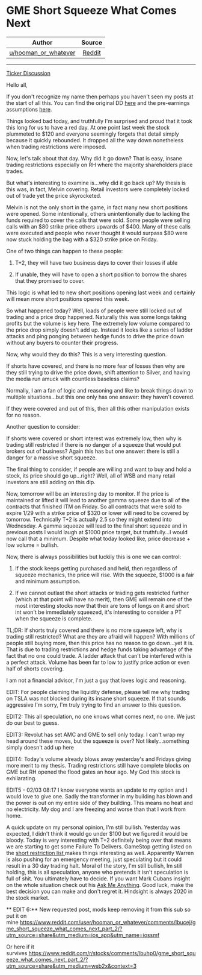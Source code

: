GME Short Squeeze What Comes Next
=================================

| Author       | Source       | 
| :-------------: |:-------------:|
|  [u/hooman_or_whatever](https://www.reddit.com/user/hooman_or_whatever/) | [Reddit](https://www.reddit.com/r/stocks/comments/laln2m/gme_short_squeeze_what_comes_next/) | 

---

[Ticker Discussion](https://www.reddit.com/r/stocks/search?q=flair_name%3A%22Ticker%20Discussion%22&restrict_sr=1)

Hello all,

If you don't recognize my name then perhaps you haven't seen my posts at the start of all this. You can find the original DD [here](https://www.reddit.com/r/stocks/comments/k688qv/for_those_who_dont_understand_the_inevitable/?utm_source=share&utm_medium=web2x&context=3) and the pre-earnings assumptions [here](https://www.reddit.com/r/stocks/comments/k3p4bc/when_will_the_gme_squeeze_happen_answers_here/?utm_source=share&utm_medium=web2x&context=3).

Things looked bad today, and truthfully I'm surprised and proud that it took this long for us to have a red day. At one point last week the stock plummeted to $120 and everyone seemingly forgets that detail simply because it quickly rebounded. It dropped all the way down nonetheless when trading restrictions were imposed.

Now, let's talk about that day. Why did it go down? That is easy, insane trading restrictions especially on RH where the majority shareholders place trades.

But what's interesting to examine is...why did it go back up? My thesis is this was, in fact, Melvin covering. Retail investors were completely locked out of trade yet the price skyrocketed.

Melvin is not the only short in the game, in fact many new short positions were opened. Some intentionally, others unintentionally due to lacking the funds required to cover the calls that were sold. Some people were selling calls with an $80 strike price others upwards of $400. Many of these calls were executed and people who never thought it would surpass $80 were now stuck holding the bag with a $320 strike price on Friday.

One of two things can happen to these people:

1.  T+2, they will have two business days to cover their losses if able

2.  If unable, they will have to open a short position to borrow the shares that they promised to cover.

This logic is what led to new short positions opening last week and certainly will mean more short positions opened this week.

So what happened today? Well, loads of people were still locked out of trading and a price drop happened. Naturally this was some longs taking profits but the volume is key here. The extremely low volume compared to the price drop simply doesn't add up. Instead it looks like a series of ladder attacks and ping ponging between hedge funds to drive the price down without any buyers to counter their progress.

Now, why would they do this? This is a very interesting question.

If shorts have covered, and there is no more fear of losses then why are they still trying to drive the price down, shift attention to Silver, and having the media run amuck with countless baseless claims?

Normally, I am a fan of logic and reasoning and like to break things down to multiple situations...but this one only has one answer: they haven't covered.

If they were covered and out of this, then all this other manipulation exists for no reason.

Another question to consider:

If shorts were covered or short interest was extremely low, then why is trading still restricted if there is no danger of a squeeze that would put brokers out of business? Again this has but one answer: there is still a danger for a massive short squeeze.

The final thing to consider, if people are willing and want to buy and hold a stock, its price should go up...right? Well, all of WSB and many retail investors are still adding on this dip.

Now, tomorrow will be an interesting day to monitor. If the price is maintained or lifted it will lead to another gamma squeeze due to all of the contracts that finished ITM on Friday. So all contracts that were sold to expire 1/29 with a strike price of $320 or lower will need to be covered by tomorrow. Technically T+2 is actually 2.5 so they might extend into Wednesday. A gamma squeeze will lead to the final short squeeze and in previous posts I would laugh at $1000 price target, but truthfully...I would now call that a minimum. Despite what today looked like, price decrease + low volume = bullish.

Now, there is always possibilities but luckily this is one we can control:

1.  If the stock keeps getting purchased and held, then regardless of squeeze mechanics, the price will rise. With the squeeze, $1000 is a fair and minimum assumption.

2.  If we cannot outlast the short attacks or trading gets restricted further (which at that point will have no merit), then GME will remain one of the most interesting stocks now that their are tons of longs on it and short int won't be immediately squeezed, it's interesting to consider a PT when the squeeze is complete.

TL;DR: If shorts truly covered and there is no more squeeze left, why is trading still restricted? What are they are afraid will happen? With millions of people still buying more, then this price has no reason to go down...yet it is. That is due to trading restrictions and hedge funds taking advantage of the fact that no one could trade. A ladder attack that can't be interfered with is a perfect attack. Volume has been far to low to justify price action or even half of shorts covering.

I am not a financial advisor, I'm just a guy that loves logic and reasoning.

EDIT: For people claiming the liquidity defense, please tell me why trading on TSLA was not blocked during its insane short squeeze. If that sounds aggressive I'm sorry, I'm truly trying to find an answer to this question.

EDIT2: This all speculation, no one knows what comes next, no one. We just do our best to guess.

EDIT3: Revolut has set AMC and GME to sell only today. I can't wrap my head around these moves, but the squeeze is over? Not likely...something simply doesn't add up here

EDIT4: Today's volume already blows away yesterday's and Fridays giving more merit to my thesis. Trading restrictions still have complete blocks on GME but RH opened the flood gates an hour ago. My God this stock is exhilarating.

EDIT5 - 02/03 08:17 I know everyone wants an update to my option and I would love to give one. Sadly the transformer in my building has blown and the power is out on my entire side of they building. This means no heat and no electricity. My dog and I are freezing and worse than that I work from home.

A quick update on my personal opinion, I'm still bullish. Yesterday was expected, I didn't think it would go under $100 but we figured it would be bloody. Today is very interesting with T+2 definitely being over that means we are starting to get some Failure To Delivers. GameStop getting listed on the [short restriction list ](ftp://ftp.nyxdata.com/NYSEGroupSSRCircuitBreakers/NYSEGroupSSRCircuitBreakers_2021/NYSEGroupSSRCircuitBreakers_202102/NYSEGroupSSRCircuitBreakers20210202.xls)makes things interesting as well. Apparently Warren is also pushing for an emergency meeting, just speculating but it could result in a 30 day trading halt. Moral of the story, I'm still bullish, Im still holding, this is all speculation, anyone who pretends it isn't speculation is full of shit. You ultimately have to decide. If you want Mark Cubans insight on the whole situation check out his [Ask Me Anything](https://www.reddit.com/r/wallstreetbets/comments/lawubt/hey_everyone_its_mark_cuban_jumping_on_to_do_an/). Good luck, make the best decision you can make and don't regret it. Hindsight is always 2020 in the stock market.

** EDIT 6:** New requested post, mods keep removing it from this sub so put it on mine <https://www.reddit.com/user/hooman_or_whatever/comments/lbucej/gme_short_squeeze_what_comes_next_part_2/?utm_source=share&utm_medium=ios_app&utm_name=iossmf>

Or here if it survives <https://www.reddit.com/r/stocks/comments/lbuhp0/gme_short_squeeze_what_comes_next_part_2/?utm_source=share&utm_medium=web2x&context=3>
